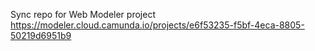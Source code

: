 Sync repo for Web Modeler project https://modeler.cloud.camunda.io/projects/e6f53235-f5bf-4eca-8805-50219d6951b9
